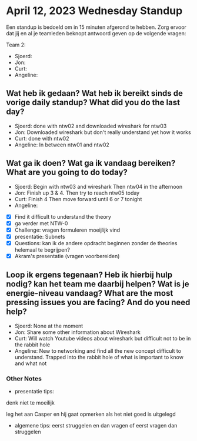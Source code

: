 # April 12, 2023 Wednesday Standup

Een standup is bedoeld om in 15 minuten afgerond te hebben. Zorg ervoor dat jij en al je teamleden beknopt antwoord geven op de volgende vragen:

Team 2:

- Sjoerd:
- Jon:
- Curt:
- Angeline:

## Wat heb ik gedaan? Wat heb ik bereikt sinds de vorige daily standup? What did you do the last day?

- Sjoerd: done with ntw02 and downloaded wireshark for ntw03
- Jon: Downloaded wireshark but don't really understand yet how it works
- Curt: done with ntw02
- Angeline: In between ntw01 and ntw02

## Wat ga ik doen? Wat ga ik vandaag bereiken? What are you going to do today?

- Sjoerd: Begin with ntw03 and wireshark Then ntw04 in the afternoon
- Jon: Finish up 3 & 4. Then try to reach ntw05 today
- Curt: Finish 4 Then move forward until 6 or 7 tonight
- Angeline:
- [x] Find it difficult to understand the theory
- [x] ga verder met NTW-0
- [x] Challenge: vragen formuleren moeijlijk vind
- [x] presentatie: Subnets
- [x] Questions: kan ik de andere opdracht beginnen zonder de theories helemaal te begrijpen?
- [x] Akram's presentatie (vragen voorbereiden)

## Loop ik ergens tegenaan? Heb ik hierbij hulp nodig? kan het team me daarbij helpen? Wat is je energie-niveau vandaag? What are the most pressing issues you are facing? And do you need help?

- Sjoerd: None at the moment
- Jon: Share some other information about Wireshark
- Curt: Will watch Youtube videos about wireshark but difficult not to be in the rabbit hole
- Angeline: New to networking and find all the new concept difficult to understand. Trapped into the rabbit hole of what is important to know and what not

### Other Notes

- presentatie tips:

denk niet te moeilijk

leg het aan Casper en hij gaat opmerken als het niet goed is uitgelegd

- algemene tips: eerst struggelen en dan vragen of eerst vragen dan struggelen
